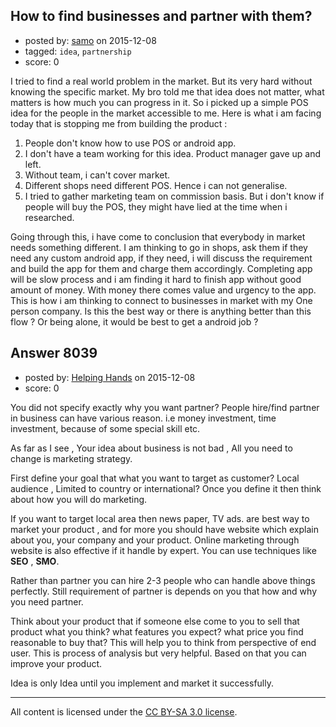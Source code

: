 ## How to find businesses and partner with them?

- posted by: [samo](https://stackexchange.com/users/2421464/samo) on 2015-12-08
- tagged: `idea`, `partnership`
- score: 0

I tried to find a real world problem in the market. But its very hard without knowing the specific market. My bro told me that idea does not matter, what matters is how much you can progress in it. So i picked up a simple POS idea for the people in the market accessible to me. Here is what i am facing today that is stopping me from building the product : 

1. People don't know how to use POS or android app.
2. I don't have a team working for this idea. Product manager gave up and left. 
3. Without team, i can't cover market.
4. Different shops need different POS. Hence i can not generalise.
5. I tried to gather marketing team on commission basis. But i don't know if people will buy the POS, they might have lied at the time when i researched.

Going through this, i have come to conclusion that everybody in market needs something different. I am thinking to go in shops, ask them if they need any custom android app, if they need, i will discuss the requirement and build the app for them and charge them accordingly. Completing app will be slow process and i am finding it hard to finish app without good amount of money. With money there comes value and urgency to the app. This is how i am thinking to connect to businesses in market with my One person company. Is this the best way or there is anything better than this flow ? Or being alone, it would be best to get a android job ?    


## Answer 8039

- posted by: [Helping Hands](https://stackexchange.com/users/5276537/helping-hands) on 2015-12-08
- score: 0

You did not specify exactly why you want partner? People hire/find partner in business can have various reason. i.e money investment, time investment, because of some special skill etc.

As far as I see , Your idea about business is not bad , All you need to change is marketing strategy. 

First define your goal that what you want to target as customer? Local audience , Limited to country or international? Once you define it then think about how you will do marketing.

If you want to target local area then news paper, TV ads. are best way to market your product , and for more you should have website which explain about you, your company and your product. Online marketing through website is also effective if it handle by expert. You can use techniques like **SEO** , **SMO**.

Rather than partner you can hire 2-3 people who can handle above things perfectly. Still requirement of partner is depends on you that how and why you need partner.

Think about your product that if someone else come to you to sell that product what you think? what features you expect? what price you find reasonable to buy that? This will help you to think from perspective of end user. This is process of analysis but very helpful. Based on that you can improve your product.

Idea is only Idea until you implement and market it successfully.




---

All content is licensed under the [CC BY-SA 3.0 license](https://creativecommons.org/licenses/by-sa/3.0/).
